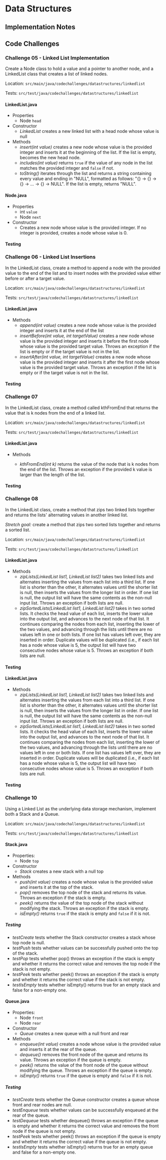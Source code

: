 # Data Structures

## Implementation Notes

## Code Challenges

### Challenge 05 - Linked List Implementation

Create a Node class to hold a value and a pointer to another node, and a LinkedList class that creates a list of linked nodes.

Location: `src/main/java/codechallenges/datastructures/linkedlist`

Tests: `src/test/java/codechallenges/datastructures/linkedlist`

#### LinkedList.java

- Properties
  - Node `head`
- Constructor
  - *LinkedList* creates a new linked list with a head node whose value is null
- Methods
  - *insert(int value)* creates a new node whose value is the provided integer and inserts it at the beginning of the list. If the list is empty, becomes the new head node.
  - *includes(int value)* returns `true` if the value of any node in the list matches the provided integer and `false` if not.
  - *toString()* iterates through the list and returns a string containing every value and ending in "NULL", formatted as follows: "{<value of head node>} -> {<value of second node>} -> {<value of third node>} -> ... -> {<value of tail node>} -> NULL". If the list is empty, returns "NULL".

#### Node.java

- Properties
  - int `value`
  - Node `next`
- Constructor
  - Creates a new node whose value is the provided integer. If no integer is provided, creates a node whose value is 0.

#### Testing

[//]: # (TODO: describe tests)

### Challenge 06 - Linked List Insertions

In the LinkedList class, create a method to append a node with the provided value to the end of the list and to insert nodes with the provided value either before or after a target value.

Location: `src/main/java/codechallenges/datastructures/linkedlist`

Tests: `src/test/java/codechallenges/datastructures/linkedlist`

#### LinkedList.java

- Methods
  - *append(int value)* creates a new node whose value is the provided integer and inserts it at the end of the list
  - *insertBefore(int value, int targetValue)* creates a new node whose value is the provided integer and inserts it before the first node whose value is the provided target value. Throws an exception if the list is empty or if the target value is not in the list.
  - *insertAfter(int value, int targetValue)* creates a new node whose value is the provided integer and inserts it after the first node whose value is the provided target value. Throws an exception if the list is empty or if the target value is not in the list.

#### Testing

[//]: # (TODO: describe tests)

### Challenge 07

In the LinkedList class, create a method called kthFromEnd that returns the value that is k nodes from the end of a linked list.

Location: `src/main/java/codechallenges/datastructures/linkedlist`

Tests: `src/test/java/codechallenges/datastructures/linkedlist`

#### LinkedList.java

- Methods

  - *kthFromEnd(int k)* returns the value of the node that is k nodes from the end of the list. Throws an exception if the provided k value is larger than the length of the list.

#### Testing

[//]: # (TODO: describe tests)

### Challenge 08

In the LinkedList class, create a method that zips two linked lists together and returns the lists' alternating values in another linked list.

*Stretch goal:* create a method that zips two sorted lists together and returns a sorted list.

Location: `src/main/java/codechallenges/datastructures/linkedlist`

Tests: `src/test/java/codechallenges/datastructures/linkedlist`

#### LinkedList.java

- Methods
  - *zipLists(LinkedList list1, LinkedList list2)* takes two linked lists and alternates inserting the values from each list into a third list. If one list is shorter than the other, it alternates values until the shorter list is null, then inserts the values from the longer list in order. If one list is null, the output list will have the same contents as the non-null input list. Throws an exception if both lists are null.
  - *zipSortedLists(LinkedList list1, LinkedList list2)* takes in two sorted lists. It checks the head value of each list, inserts the lower value into the output list, and advances to the next node of that list. It continues comparing the nodes from each list, inserting the lower of the two values, and advancing through the lists until there are no values left in one or both lists. If one list has values left over, they are inserted in order. Duplicate values will be duplicated (i.e., if each list has a node whose value is 5, the output list will have two consecutive nodes whose value is 5. Throws an exception if both lists are null.

#### Testing

[//]: # (TODO: describe tests)

#### LinkedList.java

- Methods
  - *zipLists(LinkedList list1, LinkedList list2)* takes two linked lists and alternates inserting the values from each list into a third list. If one list is shorter than the other, it alternates values until the shorter list is null, then inserts the values from the longer list in order. If one list is null, the output list will have the same contents as the non-null input list. Throws an exception if both lists are null.
  - *zipSortedLists(LinkedList list1, LinkedList list2)* takes in two sorted lists. It checks the head value of each list, inserts the lower value into the output list, and advances to the next node of that list. It continues comparing the nodes from each list, inserting the lower of the two values, and advancing through the lists until there are no values left in one or both lists. If one list has values left over, they are inserted in order. Duplicate values will be duplicated (i.e., if each list has a node whose value is 5, the output list will have two consecutive nodes whose value is 5. Throws an exception if both lists are null.

#### Testing

[//]: # (TODO: describe tests)

### Challenge 10

Using a Linked List as the underlying data storage mechanism, implement both a Stack and a Queue.

Location: `src/main/java/codechallenges/datastructures/linkedlist`

Tests: `src/test/java/codechallenges/datastructures/linkedlist`

#### Stack.java

- Properties:
  - Node `top`
- Constructor
  - *Stack* creates a new stack with a null top
- Methods
  - *push(int value)* creates a node whose value is the provided value and inserts it at the top of the stack.
  - *pop()* removes the top node of the stack and returns its value. Throws an exception if the stack is empty.
  - *peek()* returns the value of the top node of the stack without modifying the stack. Throws an exception if the stack is empty.
  - *isEmpty()* returns `true` if the stack is empty and `false` if it is not.

##### Testing

- *testCreate* tests whether the Stack constructor creates a stack whose top node is null.
- *testPush* tests whether values can be successfully pushed onto the top of the stack.
- *testPop* tests whether pop() throws an exception if the stack is empty and whether it returns the correct value and removes the top node if the stack is not empty.
- *testPeek* tests whether peek() throws an exception if the stack is empty and whether it returns the correct value if the stack is not empty.
- *testIsEmpty* tests whether isEmpty() returns true for an empty stack and false for a non-empty one.

#### Queue.java

- Properties:
  - Node `front`
  - Node `rear`
- Constructor
  - *Queue* creates a new queue with a null front and rear
- Methods
  - *enqueue(int value)* creates a node whose value is the provided value and inserts it at the rear of the queue.
  - *dequeue()* removes the front node of the queue and returns its value. Throws an exception if the queue is empty.
  - *peek()* returns the value of the front node of the queue without modifying the queue. Throws an exception if the queue is empty.
  - *isEmpty()* returns `true` if the queue is empty and `false` if it is not.

##### Testing

- *testCreate* tests whether the Queue constructor creates a queue whose front and rear nodes are null.
- *testEnqueue* tests whether values can be successfully enqueued at the rear of the queue.
- *testDequeue* tests whether dequeue() throws an exception if the queue is empty and whether it returns the correct value and removes the front node if the queue is not empty.
- *testPeek* tests whether peek() throws an exception if the queue is empty and whether it returns the correct value if the queue is not empty.
- *testIsEmpty* tests whether isEmpty() returns true for an empty queue and false for a non-empty one.
